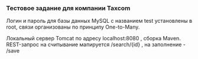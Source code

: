 ### Тестовое задание для компании Taxcom

Логин и пароль для базы данных MySQL с названием test установлены в root, связи организованы по принципу One-to-Many.

Локальный сервер Tomcat по адресу localhost:8080 , сборка Maven. REST-запрос на считывание мапируется /search/{id} , на заполнение - /save
